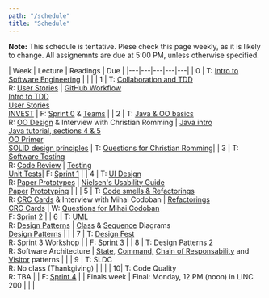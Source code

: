 ```yaml
---
path: "/schedule"
title: "Schedule"
---
```


**Note:** This schedule is tentative.
Plese check this page weekly, as it is likely to change. All assignemnts are due at 5:00 PM, unless otherwise specified.

| Week | Lecture | Readings | Due |
|---|---|---|---|---|
| 0 | T: [Intro to Software Engineering](/slides/1-intro.pdf) |    |              |
| 1 | T: [Collaboration and TDD](/slides/2-collab-tdd.pdf) <br> R: [User Stories](/slides/3-user-stories.pdf) | [GitHub Workflow](https://guides.github.com/introduction/flow/)<br> [Intro to TDD](https://youtu.be/zwtg7lIMUaQ?t=1s) <br /> [User Stories](http://www.subcide.com/articles/how-to-write-meaningful-user-stories/) <br /> [INVEST](https://xp123.com/articles/invest-in-good-stories-and-smart-tasks/) | F: [Sprint 0](/assignments/sprint0) & [Teams](/assignments/teams)  |
| 2 | T: [Java & OO basics](/slides/4-java.pdf) <br> R: [OO Design](/slides/5-oo-design.pdf) & Interview with Christian Romming | [Java intro](https://www.cs.cornell.edu/courses/cs409/2000SP/Java/java-notes.html) <br /> [Java tutorial, sections 4 & 5](http://www.vogella.com/tutorials/JavaIntroduction/article.html#base-java-language-structure) <br /> [OO Primer](http://web.mit.edu/javadev/doc/tutorial/java/objects/index.html) <br /> [SOLID design principles](http://butunclebob.com/ArticleS.UncleBob.PrinciplesOfOod) | T: [Questions for Christian Romming](https://oregonstate.instructure.com/courses/1692915/assignments/7343715)|
| 3 | T: [Software Testing](/slides/6-testing.pdf) <br> R: [Code Review](/slides/7-code-reviews.pdf) | [Testing](https://en.wikibooks.org/wiki/Introduction_to_Software_Engineering/Testing) <br /> [Unit Tests](https://martinfowler.com/bliki/UnitTest.html)| F: [Sprint 1](/assignments/sprint1)  |
| 4 | T: [UI Design](/slides/8-ui-design.pdf) <br> R: [Paper Prototypes](/slides/9-paper-prototypes.pdf) | [Nielsen's Usability Guide](https://www.nngroup.com/articles/usability-101-introduction-to-usability/) <br /> [Paper](https://alistapart.com/article/paperprototyping) [Prototyping](https://www.userfocus.co.uk/articles/paperprototyping.html) |              |
| 5 | T: [Code smells & Refactorings](/slides/10-code-smells-refactorings.pdf) <br> R: [CRC Cards](/slides/11-crc.pdf) & Interview with Mihai Codoban | [Refactorings](https://refactoring.guru/refactoring/catalog) <br /> [CRC Cards](http://agilemodeling.com/artifacts/crcModel.htm)   | W: [Questions for Mihai Codoban](https://oregonstate.instructure.com/courses/1692915/assignments/7343716) <br /> F: [Sprint 2](/assignments/sprint2)  |
| 6 | T: [UML](/slides/12-uml.pdf) <br> R: [Design Patterns](/slides/13-design-patterns.pdf) | [Class](http://agilemodeling.com/artifacts/classDiagram.htm) & [Sequence](http://agilemodeling.com/artifacts/sequenceDiagram.htm) Diagrams <br /> [Design Patterns](https://sourcemaking.com/design_patterns) |              |
| 7 | T: [Design Fest](https://oregonstate.instructure.com/courses/1692915/assignments/7343719) <br> R: Sprint 3 Workshop |    | F: [Sprint 3](/assignments/sprint3)  |
| 8 | T: Design Patterns 2 <br> R: Software Architecture | [State,](https://sourcemaking.com/design_patterns/state) [Command,](https://sourcemaking.com/design_patterns/command) [Chain of Responsability](https://sourcemaking.com/design_patterns/chain_of_responsibility) and [Visitor](https://sourcemaking.com/design_patterns/visitor) patterns |              |
| 9 | T: SLDC <br> R: No class (Thankgiving)             |    |  | 
| 10| T: Code Quality <br> R: TBA                        |    | F: [Sprint 4](/assignments/sprint4) |
| Finals week | Final: Monday, 12 PM (noon) in LINC 200  |    |              |